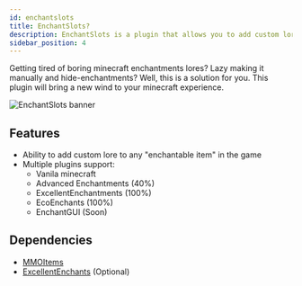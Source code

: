 ```yaml
---
id: enchantslots
title: EnchantSlots?
description: EnchantSlots is a plugin that allows you to add custom lore to your enchanted items.
sidebar_position: 4
---
```

Getting tired of boring minecraft enchantments lores? Lazy making it manually and hide-enchantments? Well, this is a solution for you. This plugin will bring a new wind to your minecraft experience.

![EnchantSlots banner](https://cdn.discordapp.com/attachments/1068515472796041308/1108429716467241020/enchant-slots-header.png)

## Features

- Ability to add custom lore to any "enchantable item" in the game
- Multiple plugins support:
    - Vanila minecraft
    - Advanced Enchantments (40%)
    - ExcellentEnchantments (100%)
    - EcoEnchants (100%)
    - EnchantGUI (Soon)

## Dependencies
- [MMOItems](https://www.spigotmc.org/resources/mmoitems-premium.39267/)
- [ExcellentEnchants](https://www.spigotmc.org/resources/excellentenchants-vanilla-like-enchantments.61693/) (Optional)